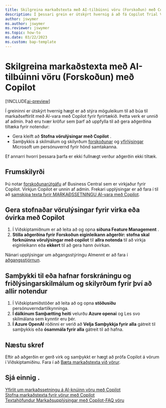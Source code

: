 ```yaml
---
title: Skilgreina markaðstexta með AI-tilbúinni vöru (Forskoðun) með Copilot
description: Í þessari grein er útskýrt hvernig á að fá Copilot Trial Version af Business Central og virkja Copilot á umhverfi.
author: jswymer
ms.author: jswymer
ms.reviewer: jswymer
ms.topic: how-to
ms.date: 03/22/2023
ms.custom: bap-template
---
```


# <a name="configure-ai-powered-item-marketing-text-preview-with-copilot"></a><a name="configure-ai-powered-item-marketing-text-preview-with-copilot"></a>Skilgreina markaðstexta með AI-tilbúinni vöru (Forskoðun) með Copilot

[!INCLUDE[ai-preview](includes/ai-preview.md)]

Í greininni er útskýrt hvernig hægt er að stýra möguleikum til að búa til markaðseftirlit með AI-vara með Copilot fyrir fyrirtækið. Þetta verk er unnið af admin. Það eru tvær kröfur sem þarf að uppfylla til að gera aðgerðina tiltæka fyrir notendur:

- Gera kleift að  **Stofna vörulýsingar með Copilot** .
- Samþykkis á skilmálum og skilyrðum  [forskoðunar](https://dynamics.microsoft.com/legaldocs/supp-dynamics365-preview/)  og  [yfirlýsingar](https://go.microsoft.com/fwlink/?LinkId=521839)  Microsoft um persónuvernd fyrir hönd samtakanna.

Ef annarri hvorri þessara þarfa er ekki fullnægt verður aðgerðin ekki tiltæk.

## <a name="prerequisites"></a><a name="prerequisites"></a>Frumskilyrði

Þú notar  [forskoðunarútgáfu](ai-preview-getstarted.md)  af Business Central sem er virkjaður fyrir Copilot. Virkjun Copilot er unnin af admin. Frekari upplýsingar er að fara í til að  [samskipa texta fyrir MARKAÐSSETNINGU AI-vara með Copilot](enable-ai.md).

## <a name="enable-or-disable-create-ai-powered-product-descriptions-with-copilot"></a><a name="enable-or-disable-create-ai-powered-product-descriptions-with-copilot"></a>Gera stofnaðar vörulýsingar fyrir virka eða óvirka með Copilot

1. Í Viðskiptamiðnum er að leita að og opna  **síðuna Feature Management** .
2.  **Stilla aðgerðina fyrir**  **Forskoðun eiginleikann aðgerðir: stofna skal forknúinna vörulýsingar með copilot**  til  **allra notenda**  til að virkja eiginleikann eða  **ekkert**  til að gera hann óvirkan.

   Nánari upplýsingar um aðgangsstýringu Almennt er að fara í  [aðgangsstjórnun](/dynamics365/business-central/dev-itpro/administration/feature-management).

## <a name="consent-to-or-reject-preview-and-privacy-terms-and-conditions-for-all-users"></a><a name="consent-to-or-reject-preview-and-privacy-terms-and-conditions-for-all-users"></a>Samþykki til eða hafnar forskráningu og friðlýsingarskilmálum og skilyrðum fyrir því að allir notendur

1. Í Viðskiptamiðstöðer að leita að og opna  **stöðusíðu**  persónuverndartilkynninga.
2.  **Í dálkinum Samþætting heiti**  velurðu  **Azure openai** og Les svo skilmálana sem kynntir eru þér.
3.  **Í Azure OpenAI**  röðinni er verið að  **Velja Samþykkja fyrir alla**  gátreit til samþykkis eða  **ósammála fyrir alla**  gátreit til að hafna.

## <a name="next-steps"></a><a name="next-steps"></a>Næstu skref

Eftir að aðgerðin er gerð virk og samþykkt er hægt að prófa Copilot á vörum í Viðskiptamiðinu. Fara í að  [Bæta markaðstexta við vörur](item-marketing-text.md).  

## <a name="see-also"></a><a name="see-also"></a>Sjá einnig .

[Yfirlit um markaðssetningu á AI-knúinn vöru með Copilot](ai-overview.md)  
[Stofna markaðstexta fyrir vörur með Copilot](item-marketing-text.md)  
[Textahöfundur Markaðsupplýsingar með Copilot-FAQ vöru](ai-faq.md)  

